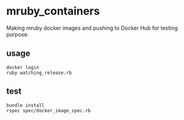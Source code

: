 # mruby_containers

Making mruby docker images and pushing to Docker Hub for testing purpose.

## usage

```
docker login
ruby watching_release.rb 
```

## test

```
bundle install
rspec spec/docker_image_spec.rb
```
